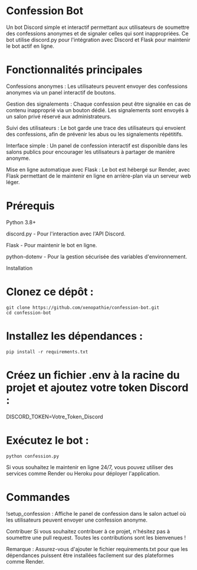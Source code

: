 # Confession Bot

Un bot Discord simple et interactif permettant aux utilisateurs de soumettre des confessions anonymes et de signaler celles qui sont inappropriées. Ce bot utilise discord.py pour l'intégration avec Discord et Flask pour maintenir le bot actif en ligne.

# Fonctionnalités principales

Confessions anonymes : Les utilisateurs peuvent envoyer des confessions anonymes via un panel interactif de boutons.

Gestion des signalements : Chaque confession peut être signalée en cas de contenu inapproprié via un bouton dédié. Les signalements sont envoyés à un salon privé réservé aux administrateurs.

Suivi des utilisateurs : Le bot garde une trace des utilisateurs qui envoient des confessions, afin de prévenir les abus ou les signalements répétitifs.

Interface simple : Un panel de confession interactif est disponible dans les salons publics pour encourager les utilisateurs à partager de manière anonyme.

Mise en ligne automatique avec Flask : Le bot est hébergé sur Render, avec Flask permettant de le maintenir en ligne en arrière-plan via un serveur web léger.

# Prérequis 

Python 3.8+

discord.py - Pour l'interaction avec l'API Discord.

Flask - Pour maintenir le bot en ligne.

python-dotenv - Pour la gestion sécurisée des variables d'environnement.

Installation
# Clonez ce dépôt :

    git clone https://github.com/xenopathie/confession-bot.git
    cd confession-bot

# Installez les dépendances :

    pip install -r requirements.txt

# Créez un fichier .env à la racine du projet et ajoutez votre token Discord :

DISCORD_TOKEN=Votre_Token_Discord

# Exécutez le bot :

    python confession.py

Si vous souhaitez le maintenir en ligne 24/7, vous pouvez utiliser des services comme Render ou Heroku pour déployer l'application.

# Commandes
!setup_confession : Affiche le panel de confession dans le salon actuel où les utilisateurs peuvent envoyer une confession anonyme.

Contribuer
Si vous souhaitez contribuer à ce projet, n'hésitez pas à soumettre une pull request. Toutes les contributions sont les bienvenues !

Remarque : Assurez-vous d'ajouter le fichier requirements.txt pour que les dépendances puissent être installées facilement sur des plateformes comme Render.
